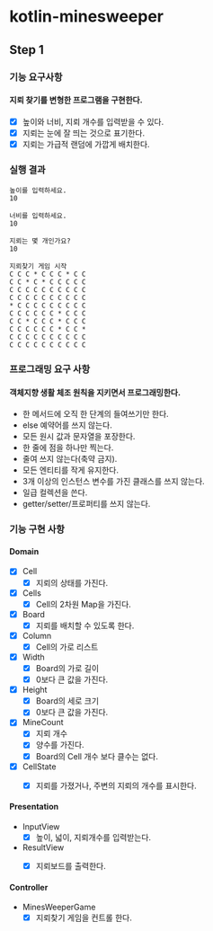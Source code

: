 # kotlin-minesweeper

## Step 1 

### 기능 요구사항
#### 지뢰 찾기를 변형한 프로그램을 구현한다.
- [x] 높이와 너비, 지뢰 개수를 입력받을 수 있다.
- [x] 지뢰는 눈에 잘 띄는 것으로 표기한다.
- [x] 지뢰는 가급적 랜덤에 가깝게 배치한다.

### 실행 결과
```declarative
높이를 입력하세요.
10

너비를 입력하세요.
10

지뢰는 몇 개인가요?
10

지뢰찾기 게임 시작
C C C * C C C * C C
C C * C * C C C C C
C C C C C C C C C C
C C C C C C C C C C
* C C C C C C C C C
C C C C C C * C C C
C C * C C C * C C C
C C C C C C * C C *
C C C C C C C C C C
C C C C C C C C C C
```

### 프로그래밍 요구 사항
#### 객체지향 생활 체조 원칙을 지키면서 프로그래밍한다.
- 한 메서드에 오직 한 단계의 들여쓰기만 한다.
- else 예약어를 쓰지 않는다.
- 모든 원시 값과 문자열을 포장한다.
- 한 줄에 점을 하나만 찍는다.
- 줄여 쓰지 않는다(축약 금지).
- 모든 엔티티를 작게 유지한다.
- 3개 이상의 인스턴스 변수를 가진 클래스를 쓰지 않는다.
- 일급 컬렉션을 쓴다.
- getter/setter/프로퍼티를 쓰지 않는다.

### 기능 구현 사항
#### Domain
- [x] Cell
  - [x] 지뢰의 상태를 가진다.
- [x] Cells
  - [x] Cell의 2차원 Map을 가진다.
- [x] Board
  - [x] 지뢰를 배치할 수 있도록 한다.
- [x] Column
  - [x] Cell의 가로 리스트
- [x] Width
  - [x] Board의 가로 길이
  - [x] 0보다 큰 값을 가진다.
- [x] Height
  - [x] Board의 세로 크기
  - [x] 0보다 큰 값을 가진다.
- [x] MineCount
  - [x] 지뢰 개수
  - [x] 양수를 가진다.
  - [x] Board의 Cell 개수 보다  클수는 없다.
- [x] CellState
  - [x] 지뢰를 가졌거나, 주변의 지뢰의 개수를 표시한다.


#### Presentation
- InputView
  - [x] 높이, 넓이, 지뢰개수를 입력받는다.
- ResultView
  - [x] 지뢰보드를 출력한다.


#### Controller
- MinesWeeperGame
  - [x] 지뢰찾기 게임을 컨트롤 한다.
